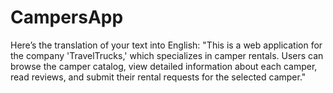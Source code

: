 # CampersApp
Here’s the translation of your text into English:  "This is a web application for the company 'TravelTrucks,' which specializes in camper rentals. Users can browse the camper catalog, view detailed information about each camper, read reviews, and submit their rental requests for the selected camper."

